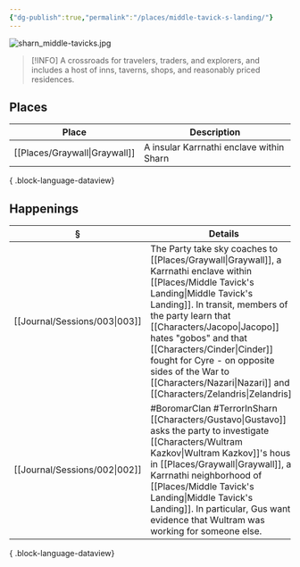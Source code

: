 ```yaml
---
{"dg-publish":true,"permalink":"/places/middle-tavick-s-landing/"}
---
```


![sharn_middle-tavicks.jpg](/img/user/z_attachments/sharn_middle-tavicks.jpg)

> [!INFO] A crossroads for travelers, traders, and explorers, and includes a host of inns, taverns, shops, and reasonably priced residences.
## Places
| Place                            | Description                              |
| -------------------------------- | ---------------------------------------- |
| [[Places/Graywall\|Graywall]] | A insular Karrnathi enclave within Sharn |

{ .block-language-dataview}
## Happenings
| §                                | Details                                                                                                                                                                                                                                                                      |
| -------------------------------- | ---------------------------------------------------------------------------------------------------------------------------------------------------------------------------------------------------------------------------------------------------------------------------- |
| [[Journal/Sessions/003\|003]] | The Party take sky coaches to [[Places/Graywall\|Graywall]], a Karrnathi enclave within [[Places/Middle Tavick's Landing\|Middle Tavick's Landing]]. In transit, members of the party learn that [[Characters/Jacopo\|Jacopo]] hates "gobos" and that [[Characters/Cinder\|Cinder]] fought for Cyre - on opposite sides of the War to [[Characters/Nazari\|Nazari]] and [[Characters/Zelandris\|Zelandris]]. |
| [[Journal/Sessions/002\|002]] | #BoromarClan #TerrorInSharn  [[Characters/Gustavo\|Gustavo]] asks the party to investigate [[Characters/Wultram Kazkov\|Wultram Kazkov]]'s house in [[Places/Graywall\|Graywall]], a Karrnathi neighborhood of [[Places/Middle Tavick's Landing\|Middle Tavick's Landing]]. In particular, Gus wants evidence that Wultram was working for someone else.                     |

{ .block-language-dataview}
